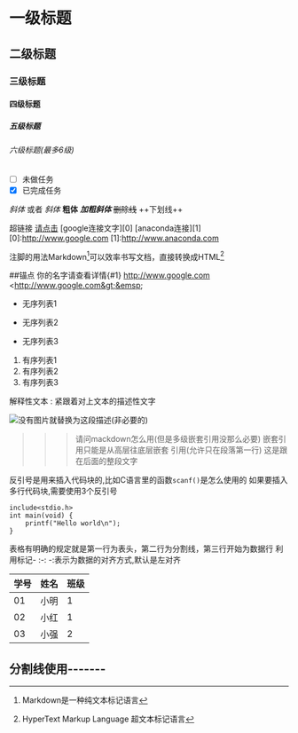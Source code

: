 # 一级标题
## 二级标题
### 三级标题
#### 四级标题
##### 五级标题
###### 六级标题(最多6级)

[//]: 注释
[又是注释]: 又是注释
[标记注释]: 标记注释

- [ ] 未做任务
- [x] 已完成任务

*斜体* 或者 _斜体_
**粗体**
***加粗斜体***
~~删除线~~
++下划线++

超链接 [请点击](https://www.baidu.com "描述这个超链接")
[google连接文字][0]
[anaconda连接][1]
[0]:http://www.google.com
[1]:http://www.anaconda.com

注脚的用法Markdown[^1]可以效率书写文档，直接转换成HTML[^2]
[^1]:Markdown是一种纯文本标记语言
[^2]:HyperText Markup Language 超文本标记语言

##锚点 你的名字请查看详情{#1}
<http://www.google.com>
&lt;http://www.google.com&gt;&emsp;&emsp;

* 无序列表1
+ 无序列表2
- 无序列表3

1. 有序列表1
2. 有序列表2
3. 有序列表3

解释性文本
:	紧跟着对上文本的描述性文字

![没有图片就替换为这段描述(非必要的)](http://google.com/asset/img/1.gif "图片悬停时显示文字")

>>> 请问mackdown怎么用(但是多级嵌套引用没那么必要)
>> 嵌套引用只能是从高层往底层嵌套
> 引用(允许只在段落第一行)
	这是跟在后面的整段文字

反引号是用来插入代码块的,比如C语言里的函数`scanf()`是怎么使用的
如果要插入多行代码块,需要使用3个反引号
```
include<stdio.h>
int main(void) {
	printf("Hello world\n");
}
```

表格有明确的规定就是第一行为表头，第二行为分割线，第三行开始为数据行
利用标记- :-: -:表示为数据的对齐方式,默认是左对齐

|学号|姓名|班级|
|-|-|-|
|01|小明|1|
|02|小红|1|
|03|小强|2|

分割线使用-------
---------------------------------------
